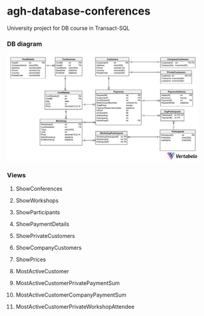 # agh-database-conferences
University project for DB course in Transact-SQL

### DB diagram
![Diagram](assets/Database_Model.png)

### Views 

1. ShowConferences

1. ShowWorkshops

1. ShowParticipants

1. ShowPaymentDetails

1. ShowPrivateCustomers

1. ShowCompanyCustomers

1. ShowPrices

1. MostActiveCustomer

1. MostActiveCustomerPrivatePaymentSum

1. MostActiveCustomerCompanyPaymentSum

1. MostActiveCustomerPrivateWorkshopAttendee
